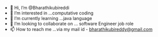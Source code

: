 - 👋 Hi, I’m @Bharathikubireddi
- 👀 I’m interested in ...computative coding
- 🌱 I’m currently learning ...java language 
- 💞️ I’m looking to collaborate on ... software Engineer job role
- 📫 How to reach me ...via my mail id - bharathikubireddy@gmail.com

<!---
Bharathikubireddi/Bharathikubireddi is a ✨ special ✨ repository because its `README.md` (this file) appears on your GitHub profile.
You can click the Preview link to take a look at your changes.
--->
